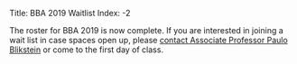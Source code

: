 Title: BBA 2019 Waitlist
Index: -2

The roster for BBA 2019 is now complete. If you are interested in joining a wait list in case spaces open up, please <a href="mailto:paulob@tc.columbia.edu">contact Associate Professor Paulo Blikstein</a> or come to the first day of class.
